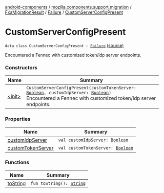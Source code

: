 [android-components](../../../../index.md) / [mozilla.components.support.migration](../../../index.md) / [FxaMigrationResult](../../index.md) / [Failure](../index.md) / [CustomServerConfigPresent](./index.md)

# CustomServerConfigPresent

`data class CustomServerConfigPresent : `[`Failure`](../index.md) [(source)](https://github.com/mozilla-mobile/android-components/blob/master/components/support/migration/src/main/java/mozilla/components/support/migration/FennecFxaMigration.kt#L118)

Encountered a Fennec with customized token/idp server endpoints.

### Constructors

| Name | Summary |
|---|---|
| [&lt;init&gt;](-init-.md) | `CustomServerConfigPresent(customTokenServer: `[`Boolean`](https://kotlinlang.org/api/latest/jvm/stdlib/kotlin/-boolean/index.html)`, customIdpServer: `[`Boolean`](https://kotlinlang.org/api/latest/jvm/stdlib/kotlin/-boolean/index.html)`)`<br>Encountered a Fennec with customized token/idp server endpoints. |

### Properties

| Name | Summary |
|---|---|
| [customIdpServer](custom-idp-server.md) | `val customIdpServer: `[`Boolean`](https://kotlinlang.org/api/latest/jvm/stdlib/kotlin/-boolean/index.html) |
| [customTokenServer](custom-token-server.md) | `val customTokenServer: `[`Boolean`](https://kotlinlang.org/api/latest/jvm/stdlib/kotlin/-boolean/index.html) |

### Functions

| Name | Summary |
|---|---|
| [toString](to-string.md) | `fun toString(): `[`String`](https://kotlinlang.org/api/latest/jvm/stdlib/kotlin/-string/index.html) |
